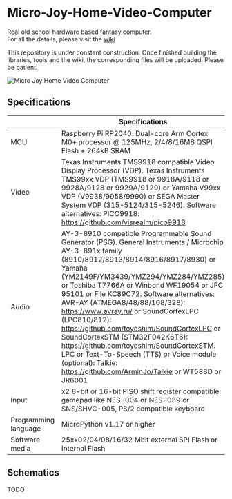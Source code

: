 # Micro-Joy-Home-Video-Computer
Real old school hardware based fantasy computer.  
For all the details, please visit the [wiki](https://github.com/Kyuchumimo/Micro-Joy-Home-Video-Computer/wiki)  

This repository is under constant construction. Once finished building the libraries, tools and the wiki, the corresponding files will be uploaded. Please be patient.

![Micro Joy Home Video Computer](https://github.com/Kyuchumimo/Micro-Joy-Home-Video-Computer/assets/74131798/26b74839-57f7-4812-b579-5e045b2516cb)

## Specifications
|  | Specifications |
| ------------- | ------------- |
| MCU  | Raspberry Pi RP2040. Dual-core Arm Cortex M0+ processor @ 125MHz, 2/4/8/16MB QSPI Flash + 264kB SRAM  |
| Video  | Texas Instruments TMS9918 compatible Video Display Processor (VDP). Texas Instruments TMS99xx VDP (TMS9918 or 9918A/9118 or 9928A/9128 or 9929A/9129) or Yamaha V99xx VDP (V9938/9958/9990) or SEGA Master System VDP (315-5124/315-5246). Software alternatives: PICO9918: https://github.com/visrealm/pico9918  |
| Audio  | AY-3-8910 compatible Programmable Sound Generator (PSG). General Instruments / Microchip AY-3-891x family (8910/8912/8913/8914/8916/8917/8930) or Yamaha (YM2149F/YM3439/YMZ294/YMZ284/YMZ285) or Toshiba T7766A or Winbond WF19054 or JFC 95101 or File KC89C72. Software alternatives: AVR-AY (ATMEGA8/48/88/168/328): https://www.avray.ru/ or SoundCortexLPC (LPC810/812): https://github.com/toyoshim/SoundCortexLPC or SoundCortexSTM (STM32F042K6T6): https://github.com/toyoshim/SoundCortexSTM. LPC or Text-To-Speech (TTS) or Voice module (optional): Talkie: https://github.com/ArminJo/Talkie or WT588D or JR6001  |
| Input  | x2 8-bit or 16-bit PISO shift register compatible gamepad like NES-004 or NES-039 or SNS/SHVC-005, PS/2 compatible keyboard  |
| Programming language  | MicroPython v1.17 or higher |
| Software media  | 25xx02/04/08/16/32 Mbit external SPI Flash or Internal Flash  |

## Schematics
TODO

